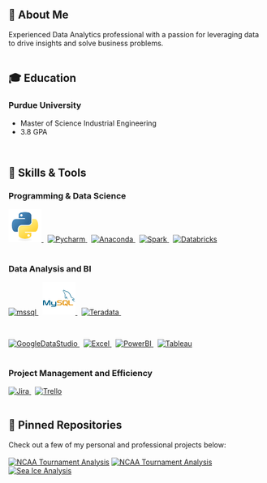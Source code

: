 ## 👋 About Me
Experienced Data Analytics professional with a passion for leveraging data to drive insights and solve business problems.
<br><br>

## :mortar_board: Education 
### <b>Purdue University</b>
- Master of Science Industrial Engineering
- 3.8 GPA
<br>

## 💼 Skills & Tools

### Programming & Data Science
<a href="https://www.python.org" alt="python" target="_blank"> <img src="https://raw.githubusercontent.com/devicons/devicon/master/icons/python/python-original.svg" alt="python" width="65" height="65"/> </a> &nbsp;
<a href="https://www.jetbrains.com/pycharm/" target="_blank"> <img src="https://encrypted-tbn0.gstatic.com/images?q=tbn:ANd9GcSuZNP8K1HFw-mHFkBoR5Xbx0BydDGu7ZzhwYRV4QjJvTrWrQcMKaFwrqa8UZ9J1vQ0mRk&usqp=CAU" alt="Pycharm" width="65" height="65"/> </a>&nbsp;
<a href="https://www.anaconda.com/" target="_blank"> <img src="https://upload.wikimedia.org/wikipedia/en/thumb/c/cd/Anaconda_Logo.png/120px-Anaconda_Logo.png" alt="Anaconda" width="120" height="60"/> </a>&nbsp;
<a href="https://spark.apache.org/docs/latest/api/python/#" target="_blank"> <img src="https://upload.wikimedia.org/wikipedia/commons/thumb/f/f3/Apache_Spark_logo.svg/2560px-Apache_Spark_logo.svg.png" alt="Spark" width="120" height="65"/> </a>&nbsp;
<a href="https://azure.microsoft.com/en-us/products/databricks/" target="_blank"> <img src="https://upload.wikimedia.org/wikipedia/commons/6/63/Databricks_Logo.png" alt="Databricks" width="120" height="65"/> </a>
<br><br>

### Data Analysis and BI
<a href="https://www.microsoft.com/en-us/sql-server" target="_blank"> <img src="https://www.svgrepo.com/show/303229/microsoft-sql-server-logo.svg" alt="mssql" width="65" height="65"/> </a> &nbsp;
<a href="https://www.mysql.com/" target="_blank"> <img src="https://raw.githubusercontent.com/devicons/devicon/master/icons/mysql/mysql-original-wordmark.svg" alt="mysql" width="65" height="65"/> </a> &nbsp;
<a href="https://www.teradata.com/" target="_blank"> <img src="https://upload.wikimedia.org/wikipedia/commons/0/0c/Teradata_logo_2018.png" alt="Teradata" width="120" height="45"/> </a>
 &nbsp;

<br>

<a href="https://lookerstudio.google.com/" target="_blank"> <img src="https://www.acep.org/globalassets/sites/informatics/media/article-images/gds-800x495.jpg" alt="GoogleDataStudio" width="120" height="65"/> </a> &nbsp;
<a href="https://www.microsoft.com/en-us/microsoft-365/excel" target="_blank"> <img src="https://upload.wikimedia.org/wikipedia/commons/thumb/3/34/Microsoft_Office_Excel_%282019%E2%80%93present%29.svg/512px-Microsoft_Office_Excel_%282019%E2%80%93present%29.svg.png?20190925171014" alt="Excel" width="65" height="65"/> </a> &nbsp;
<a href="https://powerbi.microsoft.com/en-us/" target="_blank"> <img src="https://upload.wikimedia.org/wikipedia/en/thumb/2/20/Power_BI_logo.svg/70px-Power_BI_logo.svg.png" alt="PowerBI" width="65" height="65"/> </a> &nbsp;
<a href="https://www.tableau.com/" target="_blank"> <img src="https://logos-world.net/wp-content/uploads/2021/10/Tableau-Logo-700x394.png" alt="Tableau" width="120" height="65"/> </a>
<br><br>
### Project Management and Efficiency
<a href="https://www.atlassian.com/software/jira" target="_blank"> <img src="https://upload.wikimedia.org/wikipedia/commons/thumb/8/82/Jira_%28Software%29_logo.svg/500px-Jira_%28Software%29_logo.svg.png" alt="Jira" width="250" height="34"/> </a> &nbsp;
<a href="https://trello.com/home" target="_blank"> <img src="https://upload.wikimedia.org/wikipedia/en/thumb/8/8c/Trello_logo.svg/240px-Trello_logo.svg.png" alt="Trello" width="120" height="34"/> </a> 
<br><br>

## 📌 Pinned Repositories 
Check out a few of my personal and professional projects below:
<br> <br>
[![NCAA Tournament Analysis](https://github-readme-stats.vercel.app/api/pin/?username=rhalemsc&repo=NCAAT-Analysis&hide_border=true&show_icons=true&theme=monokai)](https://github.com/rhalemsc/NCAAT-Analysis/blob/main/Tournament-Stats.ipynb)  [![NCAA Tournament Analysis](https://github-readme-stats.vercel.app/api/pin/?username=rhalemsc&repo=Product-Webscraping&hide_border=true&show_icons=true&theme=monokai)](https://github.com/rhalemsc/Product-Webscraping) 
[![Sea Ice Analysis](https://github-readme-stats.vercel.app/api/pin/?username=rhalemsc&repo=sea-ice&hide_border=true&show_icons=true&theme=monokai)](https://github.com/rhalemsc/sea-ice/blob/main/Sea_Ice_Analysis.ipynb)
